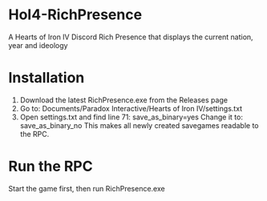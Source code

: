 # HoI4-RichPresence
A Hearts of Iron IV Discord Rich Presence that displays the current nation, year and ideology

# Installation
1. Download the latest RichPresence.exe from the Releases page
2. Go to: Documents/Paradox Interactive/Hearts of Iron IV/settings.txt
3. Open settings.txt and find line 71:
   save_as_binary=yes
   Change it to:
   save_as_binary_no
This makes all newly created savegames readable to the RPC.

# Run the RPC
Start the game first, then run RichPresence.exe
